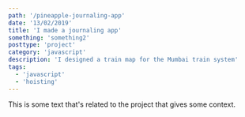 ```yaml
---
path: '/pineapple-journaling-app'
date: '13/02/2019'
title: 'I made a journaling app'
something: 'something2'
posttype: 'project'
category: 'javascript'
description: 'I designed a train map for the Mumbai train system'
tags:
  - 'javascript'
  - 'hoisting'
---
```


This is some text that's related to the project that gives some context.